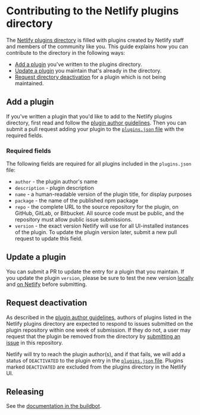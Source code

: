 # Contributing to the Netlify plugins directory

The [Netlify plugins directory](https://app.netlify.com/plugins) is filled with plugins created by Netlify staff and members of the community like you. This guide explains how you can contribute to the directory in the following ways:

- [Add a plugin](#add-a-plugin) you've written to the plugins directory.
- [Update a plugin](#update-a-plugin) you maintain that's already in the directory.
- [Request directory deactivation](#request-deactivation) for a plugin which is not being maintained.

## Add a plugin

If you've written a plugin that you'd like to add to the Netlify plugins directory, first read and follow the [plugin author guidelines](/docs/guidelines.md). Then you can submit a pull request adding your plugin to the [`plugins.json` file](/site/plugins.json) with the required fields.

### Required fields

The following fields are required for all plugins included in the `plugins.json` file:

- `author` - the plugin author's name
- `description` - plugin description
- `name` - a human-readable version of the plugin title, for display purposes
- `package` - the name of the published npm package
- `repo` - the complete URL to the source repository for the plugin, on GitHub, GitLab, or Bitbucket. All source code must be public, and the repository must allow public issue submissions.
- `version` - the exact version Netlify will use for all UI-installed instances of the plugin. To update the plugin version later, submit a new pull request to update this field.

## Update a plugin

You can submit a PR to update the entry for a plugin that you maintain. If you update the plugin `version`, please be sure to test the new version [locally](https://docs.netlify.com/cli/get-started/#run-builds-locally) and [on Netlify](https://docs.netlify.com/configure-builds/build-plugins/#install-a-plugin) before submitting.

## Request deactivation

As described in the [plugin author guidelines](/docs/guidelines.md#be-prepared-to-provide-support), authors of plugins listed in the Netlify plugins directory are expected to respond to issues submitted on the plugin repository within one week of submission. If they do not, a user may request that the plugin be removed from the directory by [submitting an issue](/issues/new) in this repository.

Netlify will try to reach the plugin author(s), and if that fails, we will add a status of `DEACTIVATED` to the plugin entry in the [`plugins.json` file](/site/plugins.json). Plugins marked `DEACTIVATED` are excluded from the plugins directory in the Netlify UI.

## Releasing

See the [documentation in the buildbot](https://github.com/netlify/buildbot/blob/master/docs/overview.md#build-plugins).
